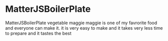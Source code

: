 # MatterJSBoilerPlate
MatterJSBoilerPlate
vegetable maggie
maggie is one of my favrorite food and everyone can make it. it is very easy to make and it takes very less time to prepare and it tastes the best

